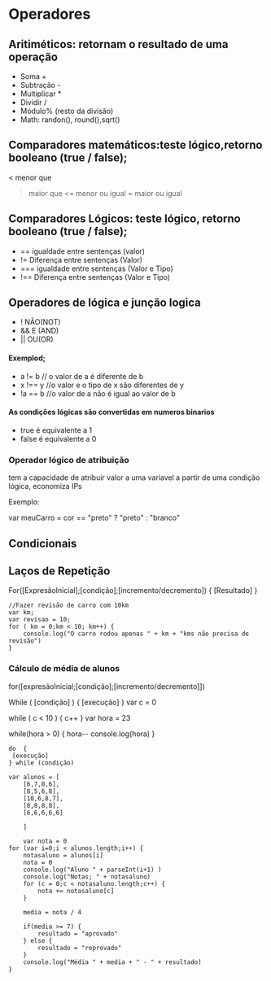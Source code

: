 # Operadores


## Aritiméticos: retornam o resultado de uma operação
- Soma +
- Subtração -
- Multiplicar *
- Dividir /
- Módulo% (resto da divisão)
- Math: randon(), round(),sqrt()


## Comparadores matemáticos:teste lógico,retorno booleano (true / false);
< menor que
> maior que
<= menor ou igual
>= maior ou igual


## Comparadores Lógicos: teste lógico, retorno booleano (true / false);

- == igualdade entre sentenças (valor)
- != Diferença entre sentenças (Valor)
- === igualdade entre sentenças (Valor e Tipo)
- !== Diferença entre sentenças (Valor e Tipo)


## Operadores de lógica e junção logica
- !       NÃO(NOT)
- &&      E (AND)
- ||      OU(OR)


#### Exemplod;
- a != b // o valor de a é diferente de b
- x !== y //o valor e o tipo de x são diferentes de y
- !a == b //o valor de a não é igual ao valor de b

#### As condições lógicas são convertidas em numeros binarios

- true é equivalente a 1
- false é equivalente a 0


### Operador lógico de atribuição

tem a capacidade de atribuir valor a uma variavel a partir de uma condição lógica, economiza IPs

Exemplo:

var meuCarro = cor == "preto" ? "preto" : "branco"


## Condicionais


## Laços de Repetição
For([ExpresãoInicial];[condição];[incremento/decremento]) {
    [Resultado]
}

````
//Fazer revisão de carro com 10km
var km;
var revisao = 10;
for ( km = 0;km < 10; km++) {
    console.log("O carro rodou apenas " + km + "kms não precisa de revisão")
}
````

### Cálculo de média de alunos
for([expresãoInicial;[condição];[incremento/decremento]])

While ( [condição] ) {
    [execução]
}
var c = 0


while ( c < 10 ) {
    c++
}
var hora = 23

while(hora > 0) {
    hora--
    console.log(hora)
}
````
do  {
 [execução]
} while (condição)
````

````
var alunos = [
    [6,7,8,6],
    [8,5,6,8],
    [10,6,8,7],
    [8,8,8,8],
    [6,6,6,6,6]

    ]

    var nota = 0
for (var i=0;i < alunos.length;i++) {
    notasaluno = alunos[i]
    nota = 0
    console.log("Aluno " + parseInt(i+1) )
    console.log("Notas; " + notasaluno)
    for (c = 0;c < notasaluno.length;c++) {
        nota += notasaluno[c]
    }

    media = nota / 4

    if(media >= 7) {
        resultado = "aprovado"
    } else {
        resultado = "reprovado"
    }
    console.log("Média " + media + " - " + resultado)
}

````